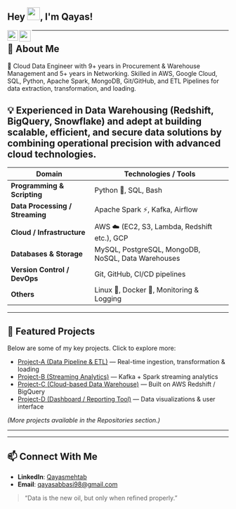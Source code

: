## Hey <img src="https://github.com/TheDudeThatCode/TheDudeThatCode/blob/master/Assets/Hi.gif" width="29px" height= "29">, I'm Qayas!
<a href="https://www.linkedin.com/in/qayas-mehtab/" target="_blank" rel="noopener noreferrer">
  <img align="left" width="24px" src="https://cdn2.iconfinder.com/data/icons/social-media-2285/512/1_Linkedin_unofficial_colored_svg-256.png"  />

  <a href="mailto:qayasabbasi98gmail.com" target="_blank" rel="noopener noreferrer">
  <img align="left" width="26px" src="https://cdn1.iconfinder.com/data/icons/google-new-logos-1/32/gmail_new_logo-256.png" />
</a>

---

## 📌 About Me
🚀 Cloud Data Engineer with 9+ years in Procurement & Warehouse Management and 5+ years in Networking.
Skilled in AWS, Google Cloud, SQL, Python, Apache Spark, MongoDB, Git/GitHub, and ETL Pipelines for data extraction, transformation, and loading.

💡 Experienced in Data Warehousing (Redshift, BigQuery, Snowflake) and adept at building scalable, efficient, and secure data solutions by combining operational precision with advanced cloud technologies.
---

| Domain                          | Technologies / Tools                               |
| ------------------------------- | -------------------------------------------------- |
| **Programming & Scripting**     | Python 🐍, SQL, Bash                               |
| **Data Processing / Streaming** | Apache Spark ⚡, Kafka, Airflow                     |
| **Cloud / Infrastructure**      | AWS ☁️ (EC2, S3, Lambda, Redshift etc.), GCP       |
| **Databases & Storage**         | MySQL, PostgreSQL, MongoDB, NoSQL, Data Warehouses |
| **Version Control / DevOps**    | Git, GitHub, CI/CD pipelines                       |
| **Others**                      | Linux 🐧, Docker 🐳, Monitoring & Logging          |

---

## 📂 Featured Projects

Below are some of my key projects. Click to explore more:

- [Project-A (Data Pipeline & ETL)](link-to-repo) — Real-time ingestion, transformation & loading  
- [Project-B (Streaming Analytics)](link-to-repo) — Kafka + Spark streaming analytics  
- [Project-C (Cloud-based Data Warehouse)](link-to-repo) — Built on AWS Redshift / BigQuery  
- [Project-D (Dashboard / Reporting Tool)](link-to-repo) — Data visualizations & user interface  

*(More projects available in the Repositories section.)*

---


---
## 📫 Connect With Me
- **LinkedIn**: [Qayasmehtab](https://www.linkedin.com/in/…)  
- **Email**: qayasabbasi98@gmail.com 

> “Data is the new oil, but only when refined properly.”  

